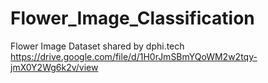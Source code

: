 # Flower_Image_Classification

Flower Image Dataset shared by dphi.tech https://drive.google.com/file/d/1H0rJmSBmYQoWM2w2tqy-jmX0Y2Wg6k2v/view

